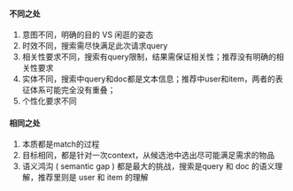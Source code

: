 #### 不同之处

1. 意图不同，明确的目的 VS 闲逛的姿态
2. 时效不同，搜索需尽快满足此次请求query
3. 相关性要求不同，搜索有query限制，结果需保证相关性；推荐没有明确的相关性要求
4. 实体不同，搜索中query和doc都是文本信息；推荐中user和item，两者的表征体系可能完全没有重叠；
5. 个性化要求不同

#### 相同之处

1. 本质都是match的过程
2. 目标相同，都是针对一次context，从候选池中选出尽可能满足需求的物品
3. 语义鸿沟 ( semantic gap ) 都是最大的挑战，搜索是query 和 doc 的语义理解，推荐里则是 user 和 item 的理解